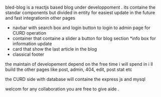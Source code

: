 bled-blog is a reactjs based blog under developpoment .
its containe the standar components but divided in 
entity for easiest update in the future and fast integrationin other pages 

* navbar with search box and login button to login to admin page for CURD operation 
* container that containe a slider a button for blog section 
*info box for information update 
* card that show the last article in the blog 
* classical footer 

the maintain of developement depend on the free time i will spend in 
i ll build the other pages  like post, admin, 404, edit, post stat etc 

the CURD side with database will containe the express js and mysql 

welcom for any collaboration  you are free to give aide .